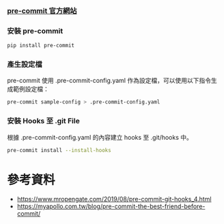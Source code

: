 ### [pre-commit 官方網站](https://pre-commit.com/)

### 安裝 pre-commit

```bash
pip install pre-commit
```

### 產生設定檔

pre-commit 使用 .pre-commit-config.yaml 作為設定檔，可以使用以下指令生成範例設定檔：

```bash
pre-commit sample-config > .pre-commit-config.yaml
```

### 安裝 Hooks 至 .git File

根據 .pre-commit-config.yaml 的內容建立 hooks 至 .git/hooks 中。

```bash
pre-commit install --install-hooks
```

# 參考資料

- <https://www.mropengate.com/2019/08/pre-commit-git-hooks_4.html>
- <https://myapollo.com.tw/blog/pre-commit-the-best-friend-before-commit/>